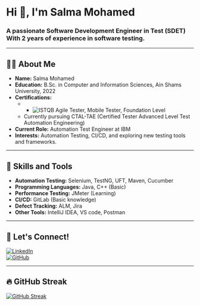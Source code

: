 # **Hi 👋, I'm Salma Mohamed**  

### **A passionate Software Development Engineer in Test (SDET) With 2 years of experience** in software testing.

---

## **👩‍💻 About Me**  
- **Name:** Salma Mohamed  
- **Education:** B.Sc. in Computer and Information Sciences, Ain Shams University, 2022  
- **Certifications:**  
  - - ![ISTQB](https://img.shields.io/badge/ISTQB-Certified-red) Agile Tester, Mobile Tester, Foundation Level   
  - Currently pursuing CTAL-TAE (Certified Tester Advanced Level Test Automation Engineering)  
- **Current Role:** Automation Test Engineer at IBM  
- **Interests:** Automation Testing, CI/CD, and exploring new testing tools and frameworks.  

---
## **🔧 Skills and Tools**  
- **Automation Testing:** Selenium, TestNG, UFT, Maven, Cucumber
- **Programming Languages:** Java, C++ (Basic)  
- **Performance Testing:** JMeter (Learning)  
- **CI/CD:** GitLab (Basic knowledge)  
- **Defect Tracking:** ALM, Jira  
- **Other Tools:** IntelliJ IDEA, VS code, Postman  

---
## **🌟 Let's Connect!**  
[![LinkedIn](https://img.shields.io/badge/LinkedIn-Salma%20Mohamed-blue?style=for-the-badge&logo=linkedin)](https://www.linkedin.com/in/salma-mohamed-29b4141a1)  
[![GitHub](https://img.shields.io/badge/GitHub-SalmaMohamed-black?style=for-the-badge&logo=github)](https://github.com/Salma2018170)  

---
 
## 🔥 GitHub Streak

[![GitHub Streak](https://streak-stats.demolab.com?user=salma2018170&theme=highcontrast&hide_border=true)](https://git.io/streak-stats)
